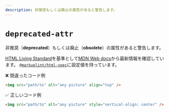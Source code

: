 ```yaml
---
description: 非推奨もしくは廃止の属性があると警告します。
---
```


# `deprecated-attr`

非推奨（**deprecated**）もしくは廃止（**obsolete**）の属性があると警告します。

[HTML Living Standard](https://momdo.github.io/html/)を基準として[MDN Web docs](https://developer.mozilla.org/ja/docs/Web/HTML)から最新情報を確認しています。 [`@markuplint/html-spec`](https://github.com/markuplint/markuplint/tree/main/packages/%40markuplint/html-spec/src)に設定値を持っています。

<!-- textlint-disable ja-technical-writing/ja-no-mixed-period -->

❌ 間違ったコード例

```html
<img src="path/to" alt="any picture" align="top" />
```

✅ 正しいコード例

```html
<img src="path/to" alt="any picture" style="vertical-align: center" />
```

<!-- textlint-enable ja-technical-writing/ja-no-mixed-period -->
